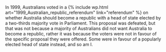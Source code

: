 In 1999, Australians voted in a {% include wp.html art="1999_Australian_republic_referendum" link="referendum" %} on whether Australia should become a republic with a head of state elected by a two-thirds majority vote in Parliament. This proposal was defeated, but that was not because a majority of Australians did not want Australia to become a republic, rather it was because the voters were not in favour of the specific proposal they were offered. Some were in favour of a popularly elected head of state instead, and so am I. 